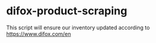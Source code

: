 # difox-product-scraping
This script will ensure our inventory updated according to https://www.difox.com/en